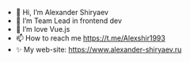 - 👋 Hi, I’m Alexander Shiryaev
- 👀 I’m Team Lead in frontend dev
- 💞️  I’m love Vue.js
- 📫 How to reach me https://t.me/Alexshir1993
- ✨ My web-site: https://www.alexander-shiryaev.ru


<!---
DamnFilthy/DamnFilthy is a ✨ special ✨ repository because its `README.md` (this file) appears on your GitHub profile.
You can click the Preview link to take a look at your changes.
--->
